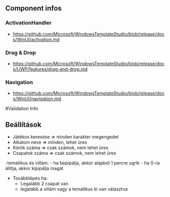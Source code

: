 ﻿## Component infos
### ActivationHandler
-	https://github.com/Microsoft/WindowsTemplateStudio/blob/release/docs/WinUI/activation.md
### Drag & Drop
-	https://github.com/Microsoft/WindowsTemplateStudio/blob/release/docs/UWP/features/drag-and-drop.md
### Navigation
-	https://github.com/Microsoft/WindowsTemplateStudio/blob/release/docs/WinUI/navigation.md


#Validation Info

## Beállítások

- Játékos keresése => minden karakter megengedet
- Alkalom neve => minden, lehet üres
- Körök száma => csak számok, nem lehet üres
- Csapatok száma => csak számok, nem lehet üres

-tematikus és villám:
	- ha bepipálja, akkor alapból 1 percre ugrik
	- ha 0-ra állítja, akkor kipipálja magát

- Továbblépés ha:
	- Legalább 2 csapat van
	- legalább a villám vagy a tematikus ki van választva